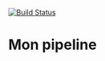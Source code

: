 [![Build Status](http://3.83.95.253:8080/buildStatus/icon?job=deploy-helloworld)](http://3.83.95.253:8080/job/deploy-helloworld/)

# Mon pipeline